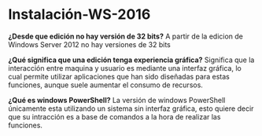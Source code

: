 # Instalación-WS-2016

**¿Desde que edición no hay versión de 32 bits?**
A partir de la edicion de Windows Server 2012 no hay versiones de 32 bits

**¿Qué significa que una edición tenga experiencia gráfica?**
Significa que la interacción entre maquina y usuario es mediante una interfaz gráfica, lo cual permite utilizar aplicaciones que han sido diseñadas para estas funciones, aunque suele aumentar el consumo de recursos.

**¿Qué es windows PowerShell?**
La versión de windows PowerShell únicamente esta utilizando un sistema sin interfaz gráfica, esto quiere decir que su intracción es a base de comandos a la hora de realizar las funciones.
